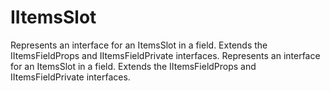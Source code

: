 # IItemsSlot

Represents an interface for an ItemsSlot in a field.
Extends the IItemsFieldProps and IItemsFieldPrivate interfaces.
Represents an interface for an ItemsSlot in a field.
Extends the IItemsFieldProps and IItemsFieldPrivate interfaces.
